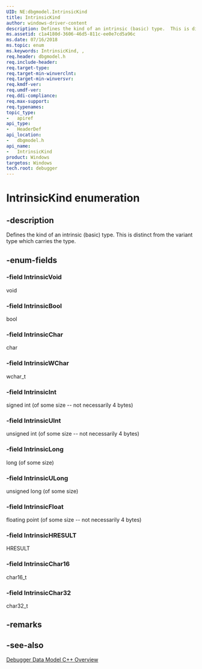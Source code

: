 ```yaml
---
UID: NE:dbgmodel.IntrinsicKind
title: IntrinsicKind
author: windows-driver-content
description: Defines the kind of an intrinsic (basic) type.  This is distinct from the variant type which carries the type.
ms.assetid: c1a4180d-3606-46d5-811c-ee0e7cd5a96c
ms.date: 07/16/2018
ms.topic: enum
ms.keywords: IntrinsicKind, , 
req.header: dbgmodel.h
req.include-header:
req.target-type:
req.target-min-winverclnt:
req.target-min-winversvr:
req.kmdf-ver:
req.umdf-ver:
req.ddi-compliance:
req.max-support:
req.typenames: 
topic_type: 
-	apiref
api_type: 
-	HeaderDef
api_location: 
-	dbgmodel.h
api_name: 
-	IntrinsicKind
product: Windows
targetos: Windows
tech.root: debugger
---
```


# IntrinsicKind enumeration

## -description

Defines the kind of an intrinsic (basic) type.  This is distinct from the variant type which carries the type.


## -enum-fields

### -field IntrinsicVoid 
void

### -field IntrinsicBool 
bool

### -field IntrinsicChar 
char

### -field IntrinsicWChar 
wchar_t

### -field IntrinsicInt 
signed int (of some size -- not necessarily 4 bytes)

### -field IntrinsicUInt 
unsigned int (of some size -- not necessarily 4 bytes)

### -field IntrinsicLong 
long (of some size)

### -field IntrinsicULong 
unsigned long (of some size)

### -field IntrinsicFloat 
floating point (of some size -- not necessarily 4 bytes)

### -field IntrinsicHRESULT 
HRESULT

### -field IntrinsicChar16 
char16_t

### -field IntrinsicChar32 
char32_t

## -remarks

## -see-also

[Debugger Data Model C++ Overview](https://docs.microsoft.com/windows-hardware/drivers/debugger/data-model-cpp-overview)
